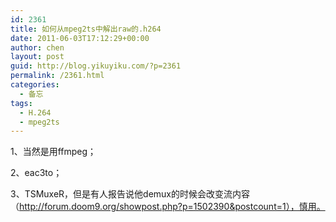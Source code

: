 ```yaml
---
id: 2361
title: 如何从mpeg2ts中解出raw的.h264
date: 2011-06-03T17:12:29+00:00
author: chen
layout: post
guid: http://blog.yikuyiku.com/?p=2361
permalink: /2361.html
categories:
  - 备忘
tags:
  - H.264
  - mpeg2ts
---
```

1、当然是用ffmpeg；
  
2、eac3to；
  
3、TSMuxeR，但是有人报告说他demux的时候会改变流内容（http://forum.doom9.org/showpost.php?p=1502390&postcount=1），慎用。